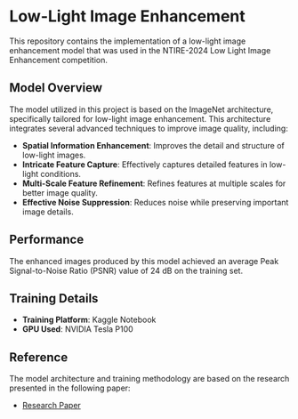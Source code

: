 # Low-Light Image Enhancement

This repository contains the implementation of a low-light image enhancement model that was used in the NTIRE-2024 Low Light Image Enhancement competition.

## Model Overview

The model utilized in this project is based on the ImageNet architecture, specifically tailored for low-light image enhancement. This architecture integrates several advanced techniques to improve image quality, including:

- **Spatial Information Enhancement**: Improves the detail and structure of low-light images.
- **Intricate Feature Capture**: Effectively captures detailed features in low-light conditions.
- **Multi-Scale Feature Refinement**: Refines features at multiple scales for better image quality.
- **Effective Noise Suppression**: Reduces noise while preserving important image details.

## Performance

The enhanced images produced by this model achieved an average Peak Signal-to-Noise Ratio (PSNR) value of 24 dB on the training set.

## Training Details

- **Training Platform**: Kaggle Notebook
- **GPU Used**: NVIDIA Tesla P100

## Reference

The model architecture and training methodology are based on the research presented in the following paper:
- [Research Paper](https://arxiv.org/pdf/2404.14248)
